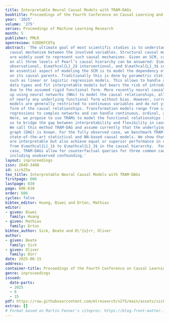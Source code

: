 ```yaml
---
title: Interpretable Neural Causal Models with TRAM-DAGs
booktitle: Proceedings of the Fourth Conference on Causal Learning and Reasoning
year: '2025'
volume: '275'
series: Proceedings of Machine Learning Research
month: 5
publisher: PMLR
openreview: h3DDKFCOTq
abstract: 'The ultimate goal of most scientific studies is to understand the underlying
  causal mechanism between the involved variables. Structural causal models (SCMs)
  are widely used to represent such causal mechanisms. Given an SCM, causal queries
  on all three levels of Pearl’s causal hierarchy can be answered: $\mathcal{L}_1$
  observational, $\mathcal{L}_2$ interventional, and $\mathcal{L}_3$ counterfactual.
  An essential aspect of modeling the SCM is to model the dependency of each variable
  on its causal parents. Traditionally this is done by parametric statistical models,
  such as linear or logistic regression models. This allows to handle all kinds of
  data types and fit interpretable models but bears the risk of introducing a bias
  due to the assumed rigid functional form. More recently neural causal models came
  up using neural networks (NNs) to model the causal relationships, allowing the estimation
  of nearly any underlying functional form without bias. However, current neural causal
  models are generally restricted to continuous variables and do not yield an interpretable
  form of the causal relationships. Transformation models range from simple statistical
  regressions to complex networks and can handle continuous, ordinal, and binary data.
  Here, we propose to use TRAMs to model the functional relationships in SCMs allowing
  us to bridge the gap between interpretability and flexibility in causal modeling.
  We call this method TRAM-DAG and assume currently that the underlying directed acyclic
  graph (DAG) is known. For the fully observed case, we benchmark TRAM-DAGs against
  state-of-the-art statistical and NN-based causal models. We show that TRAM-DAGs
  are interpretable but also achieve equal or superior performance in queries ranging
  from $\mathcal{L}_1$ to $\mathcal{L}_3$ in the causal hierarchy.  For the continuous
  case, TRAM-DAGs allow for counterfactual queries for three common causal structures,
  including unobserved confounding.'
layout: inproceedings
issn: 2640-3498
id: sick25a
tex_title: Interpretable Neural Causal Models with TRAM-DAGs
firstpage: 606
lastpage: 630
page: 606-630
order: 606
cycles: false
bibtex_editor: Huang, Biwei and Drton, Mathias
editor:
- given: Biwei
  family: Huang
- given: Mathias
  family: Drton
bibtex_author: Sick, Beate and D\"{u}rr, Oliver
author:
- given: Beate
  family: Sick
- given: Oliver
  family: Dürr
date: 2025-06-15
address:
container-title: Proceedings of the Fourth Conference on Causal Learning and Reasoning
genre: inproceedings
issued:
  date-parts:
  - 2025
  - 6
  - 15
pdf: https://raw.githubusercontent.com/mlresearch/v275/main/assets/sick25a/sick25a.pdf
extras: []
# Format based on Martin Fenner's citeproc: https://blog.front-matter.io/posts/citeproc-yaml-for-bibliographies/
---
```

